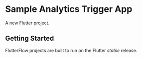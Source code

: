 # Sample Analytics Trigger App

A new Flutter project.

## Getting Started

FlutterFlow projects are built to run on the Flutter _stable_ release.
